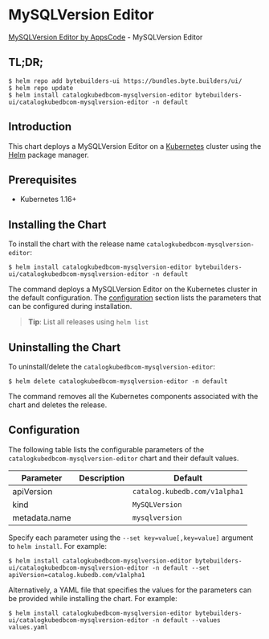 # MySQLVersion Editor

[MySQLVersion Editor by AppsCode](https://byte.builders) - MySQLVersion Editor

## TL;DR;

```console
$ helm repo add bytebuilders-ui https://bundles.byte.builders/ui/
$ helm repo update
$ helm install catalogkubedbcom-mysqlversion-editor bytebuilders-ui/catalogkubedbcom-mysqlversion-editor -n default
```

## Introduction

This chart deploys a MySQLVersion Editor on a [Kubernetes](http://kubernetes.io) cluster using the [Helm](https://helm.sh) package manager.

## Prerequisites

- Kubernetes 1.16+

## Installing the Chart

To install the chart with the release name `catalogkubedbcom-mysqlversion-editor`:

```console
$ helm install catalogkubedbcom-mysqlversion-editor bytebuilders-ui/catalogkubedbcom-mysqlversion-editor -n default
```

The command deploys a MySQLVersion Editor on the Kubernetes cluster in the default configuration. The [configuration](#configuration) section lists the parameters that can be configured during installation.

> **Tip**: List all releases using `helm list`

## Uninstalling the Chart

To uninstall/delete the `catalogkubedbcom-mysqlversion-editor`:

```console
$ helm delete catalogkubedbcom-mysqlversion-editor -n default
```

The command removes all the Kubernetes components associated with the chart and deletes the release.

## Configuration

The following table lists the configurable parameters of the `catalogkubedbcom-mysqlversion-editor` chart and their default values.

|   Parameter   | Description |            Default            |
|---------------|-------------|-------------------------------|
| apiVersion    |             | `catalog.kubedb.com/v1alpha1` |
| kind          |             | `MySQLVersion`                |
| metadata.name |             | `mysqlversion`                |


Specify each parameter using the `--set key=value[,key=value]` argument to `helm install`. For example:

```console
$ helm install catalogkubedbcom-mysqlversion-editor bytebuilders-ui/catalogkubedbcom-mysqlversion-editor -n default --set apiVersion=catalog.kubedb.com/v1alpha1
```

Alternatively, a YAML file that specifies the values for the parameters can be provided while
installing the chart. For example:

```console
$ helm install catalogkubedbcom-mysqlversion-editor bytebuilders-ui/catalogkubedbcom-mysqlversion-editor -n default --values values.yaml
```

